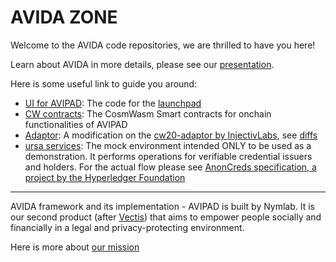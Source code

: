 # AVIDA ZONE

Welcome to the AVIDA code repositories, we are thrilled to have you here!

Learn about AVIDA in more details, please see our [presentation].



Here is some useful link to guide you around:

- [UI for AVIPAD]: The code for the [launchpad]
- [CW contracts]: The CosmWasm Smart contracts for onchain functionalities of AVIPAD
- [Adaptor]: A modification on the [cw20-adaptor by InjectivLabs], see [diffs]
- [ursa services]: The mock environment intended ONLY to be used as a demonstration. It performs operations for verifiable credential issuers and holders. For the actual flow please see [AnonCreds specification, a project by the Hyperledger Foundation]


[ui for avipad]: https://github.com/avida-zone/launchpad-injective-hackathon
[cw contracts]: https://github.com/avida-zone/cw-contracts-hackathon23
[adaptor]: https://github.com/avida-zone/cw20-adapter
[ursa services]: https://github.com/avida-zone/ursa-service-hackathon23
[diffs]: https://github.com/InjectiveLabs/cw20-adapter/compare/master...avida-zone:cw20-adapter:master
[cw20-adaptor by injectivlabs]: https://github.com/InjectiveLabs/cw20-adapter
[launchpad]: https://launchpad.avida.zone
[anoncreds specification, a project by the hyperledger foundation]: https://hyperledger.github.io/anoncreds-spec/
[presentation]: https://github.com/avida-zone/.github/blob/main/profile/AVIPAD.pdf

---

AVIDA framework and its implementation - AVIPAD is built by Nymlab.
It is our second product (after [Vectis](https://vectis.space)) that aims to empower people socially and financially in a legal and privacy-protecting environment.

Here is more about [our mission](https://nymlab.notion.site/Introduction-to-Nymlab-f7fa9025874c475880a51a67ea8dc31c)
